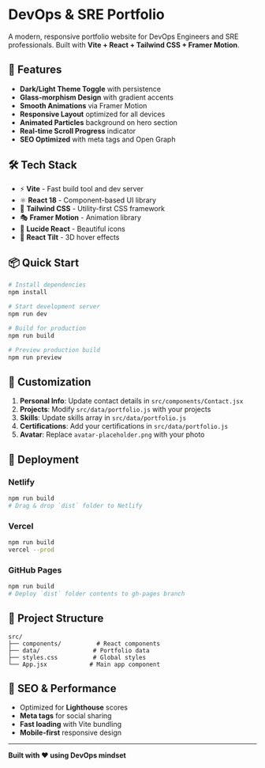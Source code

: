 # DevOps & SRE Portfolio

A modern, responsive portfolio website for DevOps Engineers and SRE professionals. Built with **Vite + React + Tailwind CSS + Framer Motion**.

## 🚀 Features

- **Dark/Light Theme Toggle** with persistence
- **Glass-morphism Design** with gradient accents
- **Smooth Animations** via Framer Motion
- **Responsive Layout** optimized for all devices
- **Animated Particles** background on hero section
- **Real-time Scroll Progress** indicator
- **SEO Optimized** with meta tags and Open Graph

## 🛠️ Tech Stack

- ⚡ **Vite** - Fast build tool and dev server
- ⚛️ **React 18** - Component-based UI library
- 🎨 **Tailwind CSS** - Utility-first CSS framework
- 🎭 **Framer Motion** - Animation library
- 🎯 **Lucide React** - Beautiful icons
- 🔧 **React Tilt** - 3D hover effects

## 📦 Quick Start

```bash
# Install dependencies
npm install

# Start development server
npm run dev

# Build for production
npm run build

# Preview production build
npm run preview
```

## 🎨 Customization

1. **Personal Info**: Update contact details in `src/components/Contact.jsx`
2. **Projects**: Modify `src/data/portfolio.js` with your projects
3. **Skills**: Update skills array in `src/data/portfolio.js`
4. **Certifications**: Add your certifications in `src/data/portfolio.js`
5. **Avatar**: Replace `avatar-placeholder.png` with your photo

## 🚀 Deployment

### Netlify
```bash
npm run build
# Drag & drop `dist` folder to Netlify
```

### Vercel
```bash
npm run build
vercel --prod
```

### GitHub Pages
```bash
npm run build
# Deploy `dist` folder contents to gh-pages branch
```

## 📝 Project Structure

```
src/
├── components/          # React components
├── data/               # Portfolio data
├── styles.css          # Global styles
└── App.jsx            # Main app component
```

## 🎯 SEO & Performance

- Optimized for **Lighthouse** scores
- **Meta tags** for social sharing
- **Fast loading** with Vite bundling
- **Mobile-first** responsive design

---

**Built with ❤️ using DevOps mindset**
